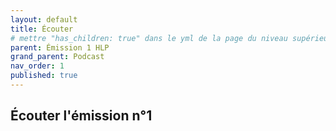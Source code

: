 ```yaml
---
layout: default
title: Écouter
# mettre "has_children: true" dans le yml de la page du niveau supérieur
parent: Émission 1 HLP
grand_parent: Podcast
nav_order: 1
published: true
---
```

## Écouter l'émission n°1